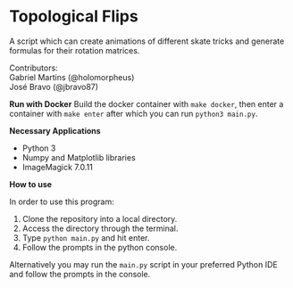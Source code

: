# Topological Flips  

A script which can create animations of different skate tricks and generate formulas for their rotation matrices.

Contributors:  
Gabriel Martins (@holomorpheus)  
José Bravo (@jbravo87)

__Run with Docker__
Build the docker container with `make docker`, then enter a container with `make enter` after which you can run `python3 main.py`.

__Necessary Applications__

- Python 3  
- Numpy and Matplotlib libraries  
- ImageMagick 7.0.11

__How to use__

In order to use this program:  

1) Clone the repository into a local directory.
2) Access the directory through the terminal.
3) Type `python main.py` and hit enter.
4) Follow the prompts in the python console.

Alternatively you may run the `main.py` script in your preferred Python IDE and follow the prompts in the console.  

